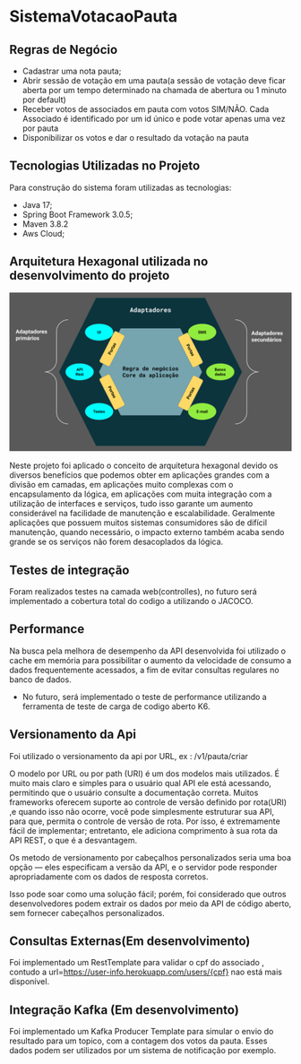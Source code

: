 # SistemaVotacaoPauta

## Regras de Negócio

- Cadastrar uma nota pauta;
- Abrir sessão de votação em uma pauta(a sessão de votação deve ficar aberta por um tempo determinado na chamada de abertura ou 1 minuto por default)
- Receber votos de associados em pauta com votos SIM/NÃO. Cada Associado é identificado por um id único e pode votar apenas uma vez por pauta
- Disponibilizar os votos e dar o resultado da votação na pauta

## Tecnologias Utilizadas no Projeto
Para construção do sistema foram utilizadas as tecnologias:
- Java 17;
- Spring Boot Framework 3.0.5;
- Maven 3.8.2
- Aws Cloud;


## Arquitetura Hexagonal utilizada no desenvolvimento do projeto

![img_1.png](img_1.png)

Neste projeto foi aplicado o conceito de arquitetura hexagonal devido os diversos benefícios que podemos obter
em aplicações grandes com a divisão em camadas, em aplicações muito complexas com o encapsulamento da lógica, em aplicações com muita integração com a utilização de interfaces e serviços, tudo isso garante um aumento considerável na facilidade de manutenção e escalabilidade.
Geralmente aplicações que possuem muitos sistemas consumidores são de difícil manutenção, quando necessário, o impacto externo também acaba sendo grande se os serviços não forem desacoplados da lógica.


## Testes de integração
Foram realizados testes na camada web(controlles), no futuro será implementado a cobertura total do codigo a utilizando o JACOCO.

## Performance 
Na busca pela melhora de desempenho da API desenvolvida foi utilizado o cache em memória para possibilitar o aumento da velocidade de consumo a dados frequentemente acessados, a fim de evitar consultas regulares no banco de dados.
- No futuro, será implementado o teste de performance utilizando a ferramenta de teste de carga de  codigo aberto K6.
## Versionamento da Api

Foi utilizado o versionamento da api por URL, ex : /v1/pauta/criar

O modelo por URL ou por path (URI) é um dos modelos mais utilizados. É muito mais claro e simples para o usuário qual API ele está acessando, permitindo que o usuário consulte a documentação correta.
Muitos frameworks oferecem suporte ao controle de versão definido por rota(URI) ,e quando isso não ocorre, você pode simplesmente estruturar sua API, para que, permita o controle de versão de rota. Por isso, é extremamente fácil de implementar; entretanto, ele adiciona comprimento à sua rota da API REST, o que é a desvantagem.

Os metodo de versionamento por cabeçalhos personalizados seria uma boa opção — eles especificam a versão da API, e o servidor pode responder apropriadamente com os dados de resposta corretos.

Isso pode soar como uma solução fácil; porém, foi considerado que outros desenvolvedores podem extrair os dados por meio da  API de código aberto, sem fornecer cabeçalhos personalizados.

## Consultas Externas(Em desenvolvimento)

Foi implementado um RestTemplate para validar o cpf do associado , contudo a url=https://user-info.herokuapp.com/users/{cpf} nao está mais disponível. 

## Integração Kafka (Em desenvolvimento)
Foi implementado um Kafka Producer Template para simular o envio do resultado para um topico, com a  contagem dos votos da pauta. Esses dados podem ser utilizados por um sistema de notificação por exemplo.